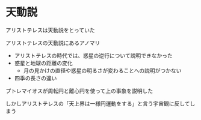 # 天動説

アリストテレスは天動説をとっていた

アリストテレスの天動説にあるアノマリ

- アリストテレスの時代では、惑星の逆行について説明できなかった
- 惑星と地球の距離の変化
  - 月の見かけの直径や惑星の明るさが変わることへの説明がつかない
- 四季の長さの違い

プトレマイオスが周転円と離心円を使って上の事象を説明した

しかしアリストテレスの「天上界は一様円運動をする」と言う宇宙観に反してしまう
